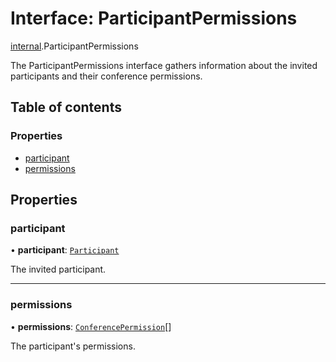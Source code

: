 # Interface: ParticipantPermissions

[internal](../modules/internal.md).ParticipantPermissions

The ParticipantPermissions interface gathers information about the invited participants and their conference permissions.

## Table of contents

### Properties

- [participant](internal.ParticipantPermissions.md#participant)
- [permissions](internal.ParticipantPermissions.md#permissions)

## Properties

### participant

• **participant**: [`Participant`](internal.Participant.md)

The invited participant.

___

### permissions

• **permissions**: [`ConferencePermission`](../enums/internal.ConferencePermission.md)[]

The participant's permissions.
